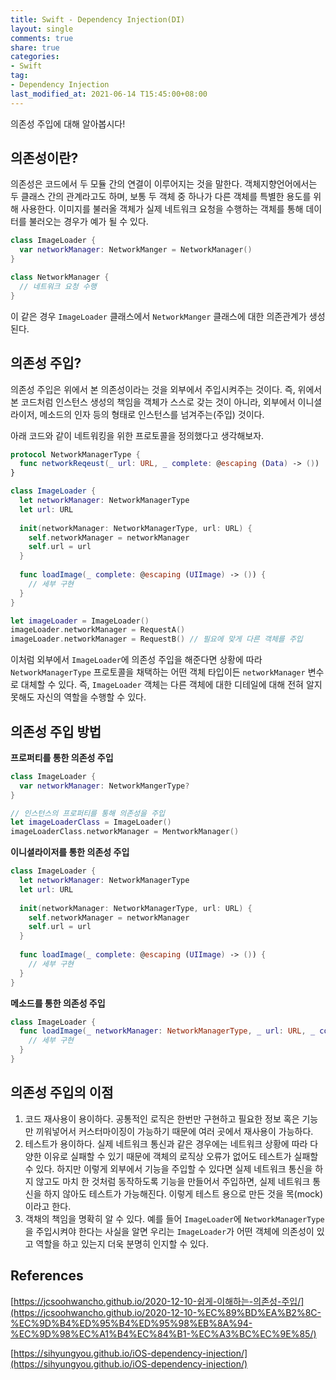 ```yaml
---
title: Swift - Dependency Injection(DI)
layout: single
comments: true
share: true
categories: 
- Swift
tag:
- Dependency Injection
last_modified_at: 2021-06-14 T15:45:00+08:00
---
```


의존성 주입에 대해 알아봅시다!

## 의존성이란?

의존성은 코드에서 두 모듈 간의 연결이 이루어지는 것을 말한다. 객체지향언어에서는 두 클래스 간의 관계라고도 하며, 보통 두 객체 중 하나가 다른 객체를 특별한 용도를 위해 사용한다. 이미지를 불러올 객체가 실제 네트워크 요청을 수행하는 객체를 통해 데이터를 불러오는 경우가 예가 될 수 있다. 

```swift
class ImageLoader {
  var networkManager: NetworkManger = NetworkManager()
}

class NetworkManager {
  // 네트워크 요청 수행
}

```

이 같은 경우 `ImageLoader` 클래스에서 `NetworkManger` 클래스에 대한 의존관계가 생성된다.

## 의존성 주입?

의존성 주입은 위에서 본 의존성이라는 것을 외부에서 주입시켜주는 것이다. 즉, 위에서 본 코드처럼 인스턴스 생성의 책임을 객체가 스스로 갖는 것이 아니라, 외부에서 이니셜라이저, 메소드의 인자 등의 형태로 인스턴스를 넘겨주는(주입) 것이다. 

아래 코드와 같이 네트워킹을 위한 프로토콜을 정의했다고 생각해보자.

```swift
protocol NetworkManagerType {
  func networkReqeust(_ url: URL, _ complete: @escaping (Data) -> ())
}

class ImageLoader {
  let networkManager: NetworkManagerType
  let url: URL
  
  init(networkManager: NetworkManagerType, url: URL) {
    self.networkManager = networkManager
    self.url = url
  }
  
  func loadImage(_ complete: @escaping (UIImage) -> ()) {
    // 세부 구현
  }
}

let imageLoader = ImageLoader()
imageLoader.networkManager = RequestA()
imageLoader.networkManager = RequestB() // 필요에 맞게 다른 객체를 주입

```

이처럼 외부에서 `ImageLoader`에 의존성 주입을 해준다면 상황에 따라 `NetworkManagerType` 프로토콜을 채택하는 어떤 객체 타입이든 `networkManager` 변수로 대체할 수 있다. 즉, `ImageLoader` 객체는 다른 객체에 대한 디테일에 대해 전혀 알지 못해도 자신의 역할을 수행할 수 있다.

## 의존성 주입 방법

**프로퍼티를 통한 의존성 주입**

```swift
class ImageLoader {
  var networkManager: NetworkMangerType?
}

// 인스턴스의 프로퍼티를 통해 의존성을 주입
let imageLoaderClass = ImageLoader()
imageLoaderClass.networkManager = MentworkManager()
```

**이니셜라이저를 통한 의존성 주입**

```swift
class ImageLoader {
  let networkManager: NetworkManagerType
  let url: URL
  
  init(networkManager: NetworkManagerType, url: URL) {
    self.networkManager = networkManager
    self.url = url
  }
  
  func loadImage(_ complete: @escaping (UIImage) -> ()) {
    // 세부 구현
  }
} 
```

**메소드를 통한 의존성 주입**

```swift
class ImageLoader {
  func loadImage(_ networkManager: NetworkManagerType, _ url: URL, _ complete: @escaping (UIImage) -> ()) {
    // 세부 구현
  }
} 
```

## 의존성 주입의 이점

1. 코드 재사용이 용이하다. 공통적인 로직은 한번만 구현하고 필요한 정보 혹은 기능만 끼워넣어서 커스터마이징이 가능하기 때문에 여러 곳에서 재사용이 가능하다.
2. 테스트가 용이하다. 실제 네트워크 통신과 같은 경우에는 네트워크 상황에 따라 다양한 이유로 실패할 수 있기 때문에 객체의 로직상 오류가 없어도 테스트가 실패할 수 있다. 하지만 이렇게 외부에서 기능을 주입할 수 있다면 실제 네트워크 통신을 하지 않고도 마치 한 것처럼 동작하도록 기능을 만들어서 주입하면, 실제 네트워크 통신을 하지 않아도 테스트가 가능해진다. 이렇게 테스트 용으로 만든 것을 목(mock)이라고 한다.
3. 객채의 책임을 명확히 알 수 있다. 예를 들어 `ImageLoader`에 `NetworkManagerType`을 주입시켜야 한다는 사실을 알면 우리는 `ImageLoader`가 어떤 객체에 의존성이 있고 역할을 하고 있는지 더욱 분명히 인지할 수 있다.

## References

[https://jcsoohwancho.github.io/2020-12-10-쉽게-이해하는-의존성-주입/](https://jcsoohwancho.github.io/2020-12-10-%EC%89%BD%EA%B2%8C-%EC%9D%B4%ED%95%B4%ED%95%98%EB%8A%94-%EC%9D%98%EC%A1%B4%EC%84%B1-%EC%A3%BC%EC%9E%85/)

[https://sihyungyou.github.io/iOS-dependency-injection/](https://sihyungyou.github.io/iOS-dependency-injection/)
